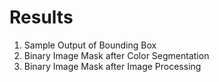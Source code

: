 # Results

1. Sample Output of Bounding Box 
2. Binary Image Mask after Color Segmentation 
3. Binary Image Mask after Image Processing
